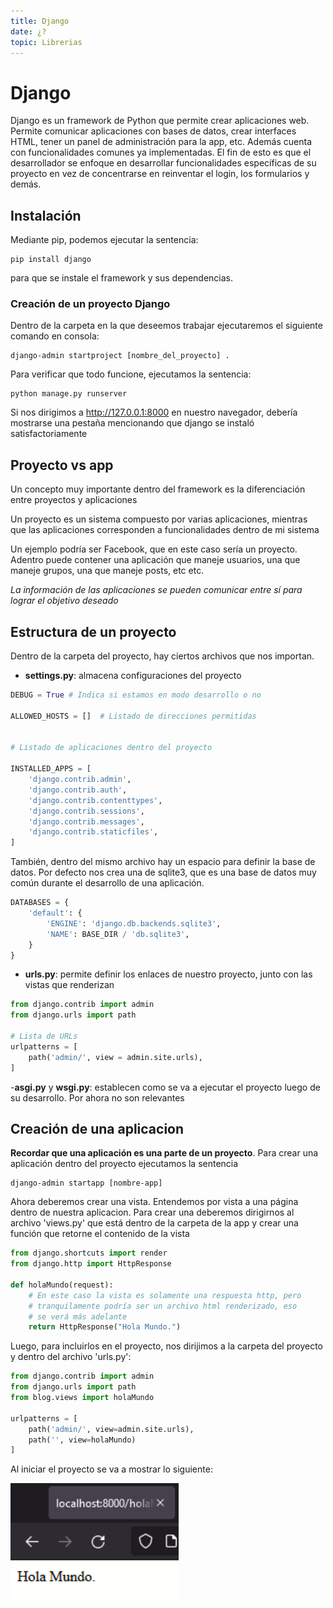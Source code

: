 ```yaml
---
title: Django
date: ¿?
topic: Librerias
---
```


# Django

Django es un framework de Python que permite crear aplicaciones web. Permite comunicar aplicaciones con bases de datos, crear interfaces HTML, tener un panel de administración para la app, etc. Además cuenta con funcionalidades comunes ya implementadas. El fin de esto es que el desarrollador se enfoque en desarrollar funcionalidades específicas de su proyecto en vez de concentrarse en reinventar el login, los formularios y demás.

## Instalación

Mediante pip, podemos ejecutar la sentencia:

```
pip install django
```

para que se instale el framework y sus dependencias.

### Creación de un proyecto Django

Dentro de la carpeta en la que deseemos trabajar ejecutaremos el siguiente comando en consola:

```
django-admin startproject [nombre_del_proyecto] .
```

Para verificar que todo funcione, ejecutamos la sentencia:

```
python manage.py runserver
```

Si nos dirigimos a http://127.0.0.1:8000 en nuestro navegador, debería mostrarse una pestaña mencionando que django se instaló satisfactoriamente

## Proyecto vs app

Un concepto muy importante dentro del framework es la diferenciación entre proyectos y aplicaciones

Un proyecto es un sistema compuesto por varias aplicaciones, mientras que las aplicaciones corresponden a funcionalidades dentro de mi sistema

Un ejemplo podría ser Facebook, que en este caso sería un proyecto. Adentro puede contener una aplicación que maneje usuarios, una que maneje grupos, una que maneje posts, etc etc.

*La información de las aplicaciones se pueden comunicar entre sí para lograr el objetivo deseado*

## Estructura de un proyecto

Dentro de la carpeta del proyecto, hay ciertos archivos que nos importan. 

- **settings.py**: almacena configuraciones del proyecto


```py
DEBUG = True # Indica si estamos en modo desarrollo o no

ALLOWED_HOSTS = []  # Listado de direcciones permitidas


# Listado de aplicaciones dentro del proyecto

INSTALLED_APPS = [
    'django.contrib.admin',
    'django.contrib.auth',
    'django.contrib.contenttypes',
    'django.contrib.sessions',
    'django.contrib.messages',
    'django.contrib.staticfiles',
]
```

También, dentro del mismo archivo hay un espacio para definir la base de datos. Por defecto nos crea una de sqlite3, que es una base de datos muy común durante el desarrollo de una aplicación.

```py
DATABASES = {
    'default': {
        'ENGINE': 'django.db.backends.sqlite3',
        'NAME': BASE_DIR / 'db.sqlite3',
    }
}
```

- **urls.py**: permite definir los enlaces de nuestro proyecto, junto con las vistas que renderizan

```py
from django.contrib import admin
from django.urls import path

# Lista de URLs
urlpatterns = [
    path('admin/', view = admin.site.urls),
]
```

-**asgi.py** y **wsgi.py**: establecen como se va a ejecutar el proyecto luego de su desarrollo. Por ahora no son relevantes

## Creación de una aplicacion

**Recordar que una aplicación es una parte de un proyecto**. Para crear una aplicación dentro del proyecto ejecutamos la sentencia 

```
django-admin startapp [nombre-app]
```

Ahora deberemos crear una vista. Entendemos por vista a una página dentro de nuestra aplicacion. Para crear una deberemos dirigirnos al archivo 'views.py' que está dentro de la carpeta de la app y crear una función que retorne el contenido de la vista

```py
from django.shortcuts import render
from django.http import HttpResponse

def holaMundo(request):
    # En este caso la vista es solamente una respuesta http, pero 
    # tranquilamente podría ser un archivo html renderizado, eso 
    # se verá más adelante
    return HttpResponse("Hola Mundo.")
```

Luego, para incluirlos en el proyecto, nos dirijimos a la carpeta del proyecto y dentro del archivo 'urls.py':

```py
from django.contrib import admin
from django.urls import path
from blog.views import holaMundo

urlpatterns = [
    path('admin/', view=admin.site.urls),
    path('', view=holaMundo)
]
```

Al iniciar el proyecto se va a mostrar lo siguiente:

<img src="/static/blog/img/holaMundoDjango.png" alt="Hola mundo en Django" />


